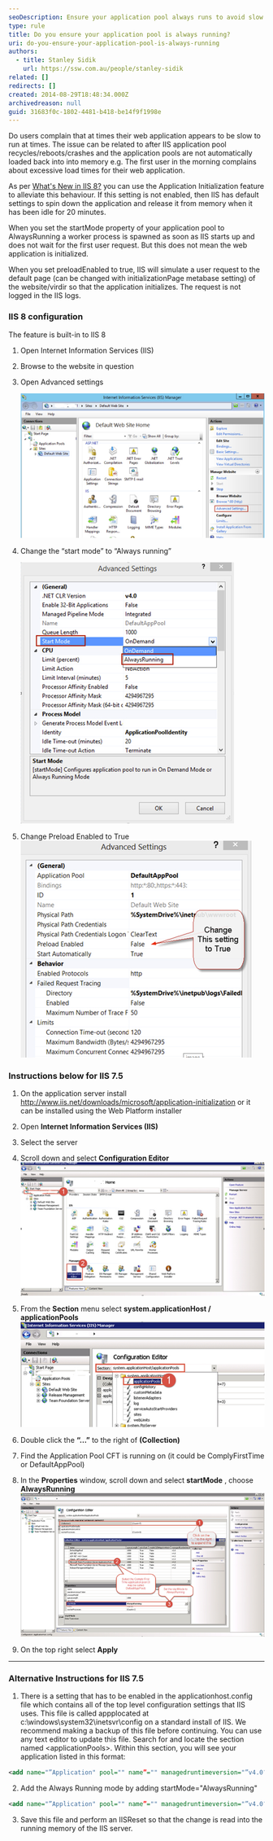 ```yaml
---
seoDescription: Ensure your application pool always runs to avoid slow load times and recycles after idle time.
type: rule
title: Do you ensure your application pool is always running?
uri: do-you-ensure-your-application-pool-is-always-running
authors:
  - title: Stanley Sidik
    url: https://ssw.com.au/people/stanley-sidik
related: []
redirects: []
created: 2014-08-29T18:48:34.000Z
archivedreason: null
guid: 31683f0c-1802-4481-b418-be14f9f1998e
---
```


Do users complain that at times their web application appears to be slow to run at times. The issue can be related to after IIS application pool recycles/reboots/crashes and the application pools are not automatically loaded back into into memory e.g. The first user in the morning complains about excessive load times for their web application.

<!--endintro-->

As per [What's New in IIS 8?](https://docs.microsoft.com/en-us/iis/get-started/whats-new-in-iis-8/?WT.mc_id=DOP-MVP-33518) you can use the Application Initialization feature to alleviate this behaviour. If this setting is not enabled, then IIS has default settings to spin down the application and release it from memory when it has been idle for 20 minutes.

When you set the startMode property of your application pool to AlwaysRunning a worker process is spawned as soon as IIS starts up and does not wait for the first user request. But this does not mean the web application is initialized.

When you set preloadEnabled to true, IIS will simulate a user request to the default page (can be changed with initializationPage metabase setting) of the website/virdir so that the application initializes. The request is not logged in the IIS logs.

### IIS 8 configuration

The feature is built-in to IIS 8

1. Open Internet Information Services (IIS)
2. Browse to the website in question
3. Open Advanced settings

   ![Figure: IIS](iis8-1.jpg)

4. Change the “start mode” to “Always running”

   ![Figure: Start mode](iis8-2.jpg)

5. Change Preload Enabled to True
   ![Figure: Preload setting](iis8-3.jpg)

### Instructions below for IIS 7.5

1. On the application server install <http://www.iis.net/downloads/microsoft/application-initialization> or it can be installed using the Web Platform installer
2. Open **Internet Information Services (IIS)**
3. Select the server
4. Scroll down and select **Configuration Editor**
   ![Figure: IIS](iis7-1.jpg)

5. From the **Section** menu select **system.applicationHost / applicationPools**
   ![Figure: Configuration editor](iis7-2.jpg)

6. Double click the **“…”** to the right of **(Collection)**
7. Find the Application Pool CFT is running on (it could be ComplyFirstTime or DefaultAppPool)
8. In the **Properties** window, scroll down and select **startMode** , choose **AlwaysRunning**
   ![Figure: Set "start Mode"](iis7-3.jpg)

9. On the top right select **Apply**

---

### Alternative Instructions for IIS 7.5

1. There is a setting that has to be enabled in the applicationhost.config file which contains all of the top level configuration settings that IIS uses. This file is called appplocated at c:\windows\system32\inetsvr\config on a standard install of IIS. We recommend making a backup of this file before continuing. You can use any text editor to update this file. Search for and locate the section named &lt;applicationPools&gt;. Within this section, you will see your application listed in this format:

```xml
<add name="”Application" pool="" name”="" managedruntimeversion="”v4.0″"></add>
```

2. Add the Always Running mode by adding startMode="AlwaysRunning"

```xml
<add name="”Application" pool="" name”="" managedruntimeversion="”v4.0″" startmode="AlwaysRunning"></add>
```

3. Save this file and perform an IISReset so that the change is read into the running memory of the IIS server.
